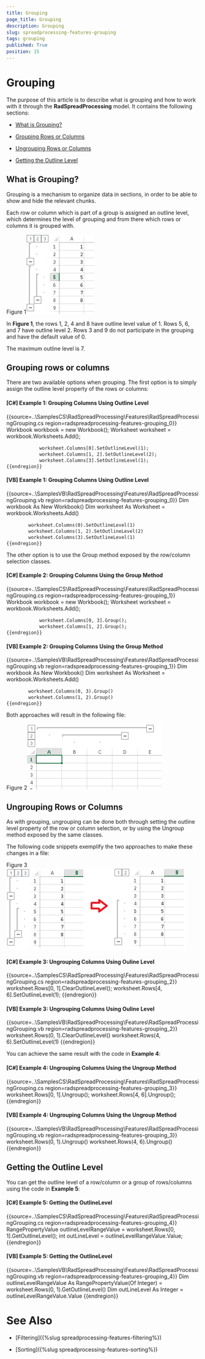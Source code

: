 ```yaml
---
title: Grouping
page_title: Grouping
description: Grouping
slug: spreadprocessing-features-grouping
tags: grouping
published: True
position: 15
---
```


# Grouping



The purpose of this article is to describe what is grouping and how to work with it through the __RadSpreadProcessing__ model.
        It contains the following sections:
      

* [What is Grouping?](#what-is-grouping?)

* [Grouping Rows or Columns](#grouping-rows-or-columns)

* [Ungrouping Rows or Columns](#ungrouping-rows-or-columns)

* [Getting the Outline Level](#getting-the-outline-level)

## What is Grouping?

Grouping is a mechanism to organize data in sections, in order to be able to show and hide the relevant chunks.
        

Each row or column which is part of a group is assigned an outline level, which determines the level of grouping and from there which rows or columns it is grouped with.
        

Figure 1![spreadprocessing-features-grouping 001](images/spreadprocessing-features-grouping001.png)

In __Figure 1__, the rows 1, 2, 4 and 8 have outline level value of 1. Rows 5, 6, and 7 have outline level 2. Rows 3 and 9 do not participate in the grouping and have the default value of 0.
        

The maximum outline level is 7.
        

## Grouping rows or columns

There are two available options when grouping. The first option is to simply assign the outline level property of the rows or columns:
        

#### __[C#] Example 1: Grouping Columns Using Outline Level__

{{source=..\SamplesCS\RadSpreadProcessing\Features\RadSpreadProcessingGrouping.cs region=radspreadprocessing-features-grouping_0}}
	            Workbook workbook = new Workbook();
	            Worksheet worksheet = workbook.Worksheets.Add();
	
	            worksheet.Columns[0].SetOutlineLevel(1);
	            worksheet.Columns[1, 2].SetOutlineLevel(2);
	            worksheet.Columns[3].SetOutlineLevel(1);
	{{endregion}}



#### __[VB] Example 1: Grouping Columns Using Outline Level__

{{source=..\SamplesVB\RadSpreadProcessing\Features\RadSpreadProcessingGrouping.vb region=radspreadprocessing-features-grouping_0}}
	        Dim workbook As New Workbook()
	        Dim worksheet As Worksheet = workbook.Worksheets.Add()
	
	        worksheet.Columns(0).SetOutlineLevel(1)
	        worksheet.Columns(1, 2).SetOutlineLevel(2)
	        worksheet.Columns(3).SetOutlineLevel(1)
	{{endregion}}



The other option is to use the Group method exposed by the row/column selection classes.
        

#### __[C#] Example 2: Grouping Columns Using the Group Method__

{{source=..\SamplesCS\RadSpreadProcessing\Features\RadSpreadProcessingGrouping.cs region=radspreadprocessing-features-grouping_1}}
	            Workbook workbook = new Workbook();
	            Worksheet worksheet = workbook.Worksheets.Add();
	
	            worksheet.Columns[0, 3].Group();
	            worksheet.Columns[1, 2].Group();
	{{endregion}}



#### __[VB] Example 2: Grouping Columns Using the Group Method__

{{source=..\SamplesVB\RadSpreadProcessing\Features\RadSpreadProcessingGrouping.vb region=radspreadprocessing-features-grouping_1}}
	        Dim workbook As New Workbook()
	        Dim worksheet As Worksheet = workbook.Worksheets.Add()
	
	        worksheet.Columns(0, 3).Group()
	        worksheet.Columns(1, 2).Group()
	{{endregion}}



Both approaches will result in the following file:
        

Figure 2![spreadprocessing-features-grouping 002](images/spreadprocessing-features-grouping002.png)

## Ungrouping Rows or Columns

As with grouping, ungrouping can be done both through setting the outline level property of the row or column selection, or by using the Ungroup method exposed by the same classes.
        

The following code snippets exemplify the two approaches to make these changes in a file:
        

Figure 3![spreadprocessing-features-grouping 003](images/spreadprocessing-features-grouping003.png)

#### __[C#] Example 3: Ungrouping Columns Using Ouline Level__

{{source=..\SamplesCS\RadSpreadProcessing\Features\RadSpreadProcessingGrouping.cs region=radspreadprocessing-features-grouping_2}}
	            worksheet.Rows[0, 1].ClearOutlineLevel();
	            worksheet.Rows[4, 6].SetOutlineLevel(1);
	{{endregion}}



#### __[VB] Example 3: Ungrouping Columns Using Ouline Level__

{{source=..\SamplesVB\RadSpreadProcessing\Features\RadSpreadProcessingGrouping.vb region=radspreadprocessing-features-grouping_2}}
	        worksheet.Rows(0, 1).ClearOutlineLevel()
	        worksheet.Rows(4, 6).SetOutlineLevel(1)
	{{endregion}}



You can achieve the same result with the code in __Example 4__:
        

#### __[C#] Example 4: Ungrouping Columns Using the Ungroup Method__

{{source=..\SamplesCS\RadSpreadProcessing\Features\RadSpreadProcessingGrouping.cs region=radspreadprocessing-features-grouping_3}}
	            worksheet.Rows[0, 1].Ungroup();
	            worksheet.Rows[4, 6].Ungroup();
	{{endregion}}



#### __[VB] Example 4: Ungrouping Columns Using the Ungroup Method__

{{source=..\SamplesVB\RadSpreadProcessing\Features\RadSpreadProcessingGrouping.vb region=radspreadprocessing-features-grouping_3}}
	        worksheet.Rows(0, 1).Ungroup()
	        worksheet.Rows(4, 6).Ungroup()
	{{endregion}}



## Getting the Outline Level

You can get the outline level of a row/column or a group of rows/columns using the code in __Example 5__:
        

#### __[C#] Example 5: Getting the OutlineLevel__

{{source=..\SamplesCS\RadSpreadProcessing\Features\RadSpreadProcessingGrouping.cs region=radspreadprocessing-features-grouping_4}}
	            RangePropertyValue<int> outlineLevelRangeValue = worksheet.Rows[0, 1].GetOutlineLevel();
	            int outLineLevel = outlineLevelRangeValue.Value;
	{{endregion}}



#### __[VB] Example 5: Getting the OutlineLevel__

{{source=..\SamplesVB\RadSpreadProcessing\Features\RadSpreadProcessingGrouping.vb region=radspreadprocessing-features-grouping_4}}
	        Dim outlineLevelRangeValue As RangePropertyValue(Of Integer) = worksheet.Rows(0, 1).GetOutlineLevel()
	        Dim outLineLevel As Integer = outlineLevelRangeValue.Value
	{{endregion}}



# See Also

 * [Filtering]({%slug spreadprocessing-features-filtering%})

 * [Sorting]({%slug spreadprocessing-features-sorting%})
